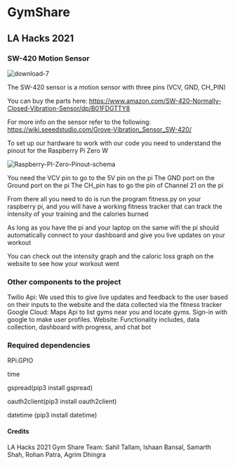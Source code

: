 # GymShare
## LA Hacks 2021
### SW-420 Motion Sensor
![download-7](https://user-images.githubusercontent.com/35862574/112741863-1354c900-8f3e-11eb-9e6a-cb56bc23d162.jpg)

The SW-420 sensor is a motion sensor with three pins (VCV, GND, CH_PIN)

You can buy the parts here: https://www.amazon.com/SW-420-Normally-Closed-Vibration-Sensor/dp/B01FDGTTY8

For more info on the sensor refer to the following: https://wiki.seeedstudio.com/Grove-Vibration_Sensor_SW-420/

To set up our hardware to work with our code you need to understand the pinout for the Raspberry Pi Zero W

![Raspberry-PI-Zero-Pinout-schema](https://user-images.githubusercontent.com/35862574/112744286-9896a880-8f53-11eb-98f8-9ddfec1b05ec.jpeg)

You need the VCV pin to go to the 5V pin on the pi
The GND port on the Ground port on the pi
The CH_pin has to go the pin of Channel 21 on the pi

From there all you need to do is run the program fitness.py on your raspberry pi, and you will have a working fitness tracker that can track the intensity of your training and the calories burned

As long as you have the pi and your laptop on the same wifi the pi should automatically connect to your dashboard and give you live updates on your workout

You can check out the intensity graph and the caloric loss graph on the website to see how your workout went

### Other components to the project

Twilio Api: We used this to give live updates and feedback to the user based on their inputs to the website and the data collected via the fitness tracker
Google Cloud: Maps Api to list gyms near you and locate gyms. Sign-in with google to make user profiles. 
Website: Functionality includes, data collection, dashboard with progress, and chat bot

### Required dependencies
RPi.GPIO

time

gspread(pip3 install gspread)

oauth2client(pip3 install oauth2client)

datetime (pip3 install datetime)
 
 #### Credits
 LA Hacks 2021
 Gym Share
 Team: Sahil Tallam, Ishaan Bansal, Samarth Shah, Rohan Patra, Agrim Dhingra 
